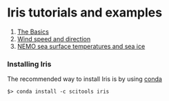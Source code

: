 # Iris tutorials and examples

1. <a href="http://nbviewer.ipython.org/github/scott-hosking/iris-introduction/blob/master/iris-basics.ipynb" target="_blank">The Basics</a> 
2. <a href="http://nbviewer.jupyter.org/github/scott-hosking/iris-introduction/blob/master/Iris_deriving_and_plotting_winds.ipynb" target="_blank">Wind speed and direction</a>
3. <a href="http://nbviewer.jupyter.org/github/scott-hosking/iris-introduction/blob/master/Iris_plotting_nemo_grid.ipynb" target="_blank">NEMO sea surface temperatures and sea ice</a>

### Installing Iris

The recommended way to install Iris is by using <a href='http://scitools.org.uk/iris/docs/latest/installing.html' target="_blank">conda</a>

```
$> conda install -c scitools iris
```
